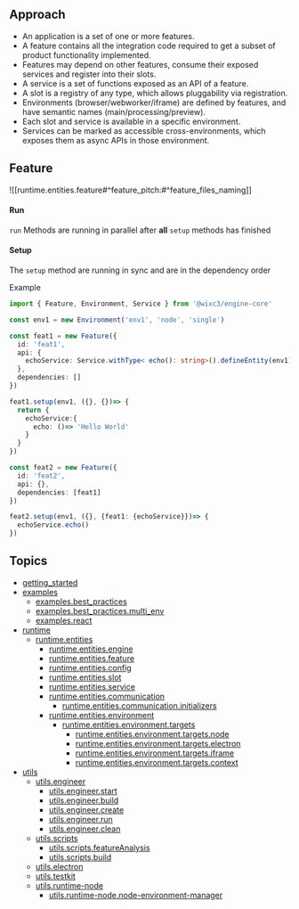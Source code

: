 ## Approach

- An application is a set of one or more features.
- A feature contains all the integration code required to get a subset of product functionality implemented.
- Features may depend on other features, consume their exposed services and register into their slots.
- A service is a set of functions exposed as an API of a feature.
- A slot is a registry of any type, which allows pluggability via registration.
- Environments (browser/webworker/iframe) are defined by features, and have semantic names (main/processing/preview).
- Each slot and service is available in a specific environment.
- Services can be marked as accessible cross-environments, which exposes them as async APIs in those environment.

## Feature

![[runtime.entities.feature#^feature_pitch:#^feature_files_naming]]

#### Run

`run` Methods are running in parallel after **all** `setup` methods has finished

#### Setup

The `setup` method are running in sync and are in the dependency order

Example

```typescript
import { Feature, Environment, Service } from '@wixc3/engine-core'

const env1 = new Environment('env1', 'node', 'single')

const feat1 = new Feature({
  id: 'feat1',
  api: {
    echoService: Service.withType< echo(): string>().defineEntity(env1)
  },
  dependencies: []
})

feat1.setup(env1, ({}, {})=> {
  return {
    echoService:{
      echo: ()=> 'Hello World'
    }
  }
})

const feat2 = new Feature({
  id: 'feat2',
  api: {},
  dependencies: [feat1]
})

feat2.setup(env1, ({}, {feat1: {echoService}})=> {
  echoService.echo()
})
```

## Topics

- [getting_started](./getting_started.md)
- [examples](./examples.md')
  - [examples.best_practices](./examples.best_practices.md)
  - [examples.best_practices.multi_env](./examples.best_practices.multi_env.md)
  - [examples.react](./examples.react.md)
- [runtime](./runtime.md')
  - [runtime.entities](./runtime.entities.md)
    - [runtime.entities.engine](./runtime.entities.engine.md)
    - [runtime.entities.feature](./runtime.entities.feature.md)
    - [runtime.entities.config](./runtime.entities.config.md)
    - [runtime.entities.slot](./runtime.entities.slot.md)
    - [runtime.entities.service](./runtime.entities.service.md)
    - [runtime.entities.communication](./runtime.entities.communication.md)
      - [runtime.entities.communication.initializers](./runtime.entities.communication.initializers.md)
    - [runtime.entities.environment](./runtime.entities.environment.md)
      - [runtime.entities.environment.targets](./runtime.entities.environment.targets.md)
        - [runtime.entities.environment.targets.node](./runtime.entities.environment.targets.node.md)
        - [runtime.entities.environment.targets.electron](./runtime.entities.environment.targets.electron.md)
        - [runtime.entities.environment.targets.iframe](./runtime.entities.environment.targets.iframe.md)
        - [runtime.entities.environment.targets.context](./runtime.entities.environment.targets.context.md)
- [utils](./utils.md')
  - [utils.engineer](./utils.engineer.md)
    - [utils.engineer.start](./utils.engineer.start.md)
    - [utils.engineer.build](./utils.engineer.build.md)
    - [utils.engineer.create](./utils.engineer.create.md)
    - [utils.engineer.run](./utils.engineer.run.md)
    - [utils.engineer.clean](./utils.engineer.clean.md)
  - [utils.scripts](./utils.scripts.md)
    - [utils.scripts.featureAnalysis](./utils.scripts.featureAnalysis.md)
    - [utils.scripts.build](./utils.scripts.build.md)
  - [utils.electron](./utils.electron.md)
  - [utils.testkit](./utils.testkit.md)
  - [utils.runtime-node](./utils.runtime-node.md)
    - [utils.runtime-node.node-environment-manager](./utils.runtime-node.node-environment-manager.md)
